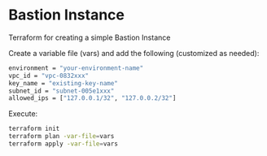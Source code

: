 # Bastion Instance

Terraform for creating a simple Bastion Instance

Create a variable file (vars) and add the following (customized as needed):
```bash
environment = "your-environment-name"
vpc_id = "vpc-0832xxx"
key_name = "existing-key-name"
subnet_id = "subnet-005e1xxx"
allowed_ips = ["127.0.0.1/32", "127.0.0.2/32"]
```

Execute:
```bash
terraform init
terraform plan -var-file=vars
terraform apply -var-file=vars
```
